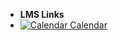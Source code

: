 - **LMS Links**
- [![Calendar](https://icongr.am/fontawesome/calendar.svg?size=16&color=808080) Calendar](https://canvas.sfu.ca/calendar)

<style>
  :root {

    --link-color: #A6192E;
    --link-text-decoration: none;
    --link-text-decoration--hover: underline;

  }

</style>
